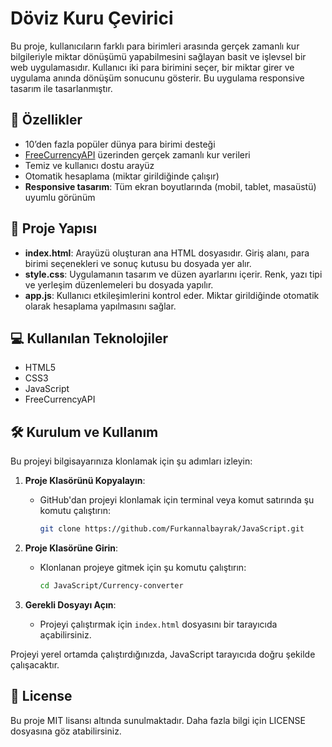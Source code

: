 
# Döviz Kuru Çevirici 

Bu proje, kullanıcıların farklı para birimleri arasında gerçek zamanlı kur bilgileriyle miktar dönüşümü yapabilmesini sağlayan basit ve işlevsel bir web uygulamasıdır. Kullanıcı iki para birimini seçer, bir miktar girer ve uygulama anında dönüşüm sonucunu gösterir. Bu uygulama responsive tasarım ile tasarlanmıştır.

## 🚀 Özellikler

- 10’den fazla popüler dünya para birimi desteği
- [FreeCurrencyAPI](https://freecurrencyapi.com) üzerinden gerçek zamanlı kur verileri
- Temiz ve kullanıcı dostu arayüz
- Otomatik hesaplama (miktar girildiğinde çalışır)
- **Responsive tasarım**: Tüm ekran boyutlarında (mobil, tablet, masaüstü) uyumlu görünüm

## 📂 Proje Yapısı

- **index.html**: Arayüzü oluşturan ana HTML dosyasıdır. Giriş alanı, para birimi seçenekleri ve sonuç kutusu bu dosyada yer alır.
- **style.css**: Uygulamanın tasarım ve düzen ayarlarını içerir. Renk, yazı tipi ve yerleşim düzenlemeleri bu dosyada yapılır.
- **app.js**: Kullanıcı etkileşimlerini kontrol eder. Miktar girildiğinde otomatik olarak hesaplama yapılmasını sağlar.

## 💻 Kullanılan Teknolojiler

- HTML5  
- CSS3  
- JavaScript
- FreeCurrencyAPI  

## 🛠 Kurulum ve Kullanım

Bu projeyi bilgisayarınıza klonlamak için şu adımları izleyin:

1. **Proje Klasörünü Kopyalayın**:
   - GitHub'dan projeyi klonlamak için terminal veya komut satırında şu komutu çalıştırın:
     ```bash
     git clone https://github.com/Furkannalbayrak/JavaScript.git
     ```

2. **Proje Klasörüne Girin**:
   - Klonlanan projeye gitmek için şu komutu çalıştırın:
     ```bash
     cd JavaScript/Currency-converter
     ```

3. **Gerekli Dosyayı Açın**:
   - Projeyi çalıştırmak için `index.html` dosyasını bir tarayıcıda açabilirsiniz.

Projeyi yerel ortamda çalıştırdığınızda, JavaScript tarayıcıda doğru şekilde çalışacaktır.


## 📜 License
Bu proje MIT lisansı altında sunulmaktadır. Daha fazla bilgi için LICENSE dosyasına göz atabilirsiniz.
